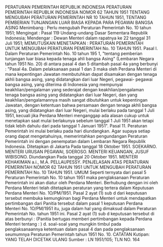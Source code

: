  PERATURAN PEMERINTAH REPUBLIK INDONESIA PERATURAN PEMERINTAH REPUBLIK INDONESIA NOMOR 62 TAHUN 1951 TENTANG MENGUBAH PERATURAN PEMERINTAH NR 10 TAHUN 1951, TENTANG PEMBERIAN TUNJANGAN LUAR BIASA KEPADA PARA PEGAWAI BANGSA ASING
Menimbang :
 Perlu mengubah Peraturan Pemerintah No. 10 tahun 1951;
Mengingat :
 Pasal 119 Undang-undang Dasar Sementara Republik Indonesia; Mendengar : Dewan Menteri dalam rapatnya ke 22 tanggal 31 Juli 1951; MEMUTUSKAN MENETAPKAN : PERATURAN PEMERINTAH UNTUK MENGUBAH PERATURAN PEMERINTAH No. 10 TAHUN 1951. Pasal I. Dalam Peraturan Pemerintah No. 10 tahun 195 1, "tentang pemberian tunjangan luar biasa kepada tenaga ahli bangsa Asing" (Lembaran Negara tahun 1951 No. 20) di antara pasal 4 dan 5 ditambah pasal 4a yang berbunyi : "Pasal 4a. Dalam pelaksanaan pasal 1 dan 3 maka oleh Perdana Menteri di mana kepentingan Jawatan membutuhkan dapat disamakan dengan tenaga akhli bangsa asing, yang didatangkan dari luar Negeri, pegawai- pegawai bangsa asing, yang diterima di Indonesia yang mempunyai keakhlian/pengalaman yang sederajat dengan keakhlian/pengalaman tenaga bangsa asing yang didatangkan dari luar Negeri, dan yang keakhlian/pengalamannya masih sangat dibutuhkan untuk kepentingan Jawatan, dengan ketentuan bahwa persamaan dengan tenaga akhli bangsa asing, yang didatangkan dari luar Negeri, mulai berlaku pada tanggal 1 Juli 1951, kecuali jika Perdana Menteri menganggap ada alasan cukup untuk menetapkan saat mulai berlakunya sebelum tanggal 1 Juli 1951 akan tetapi tidak lebih dahulu dari pada tanggal 1 Januari 1951". Pasal 11. Peraturan Pemerintah ini mulai berlaku pada hari diundangkan. Agar supaya setiap orang dapat mengetahuinya, memerintahkan pengundangan Peraturan Pemerintah ini dengan penempatan dalam Lembaran Negara Republik Indonesia. Ditetapkan di Jakarta Pada tanggal 18 Oktober 1951. SOEKARNO. MENTERI URUSAN PEGAWAI, SOEROSO. MENTERI KEUANGAN, JUSUF WIBISONO. Diundangkan Pada tanggal 20 Oktober 1951. MENTERI KEHAKIMAN a.i., M.A. PELLAUPESSY. PENJELASAN ATAS PERATURAN PEMERINTAH NOMOR 62 TAHUN 1951 UNTUK MENGUBAH PERATURAN PEMERINTAH No. 10 TAHUN 1951. UMUM Seperti ternyata dari pasal 5 Peraturan Pemerintah No. 10 tahun 1951 maka penglaksanaan Peraturan Pemerintah ini akan diatur oleh Perdana Menteri. Berhubung dengan ini oleh Perdana Menteri telah ditetapkan peraturan yang tertera dalam Keputusan Perdana Menteri No. 1O/PM/1951. Pasal 2 ayat (1) sub d dari keputusan tersebut membuka kemungkinan bagi Perdana Menteri untuk mendapatkan pertimbangan dari Panitia tersebut dalam pasal 1 keputusan Perdana Menteri No. 1O/PM/1951 itu, juga dalam hal yang dimaksud dalam Peraturan Pemerintah No. tahun 1951 ini. Pasal 2 ayat (1) sub d keputusan tersebut di atas berbunyi : (Panitia bertugas memberi pertimbangan kepada Perdana Menteri tentang : ) d. soal-soal yang mungkin timbul pada penglaksanaannya ketentuan dalam pasal 4 dan pada penglaksanaan seumumnya Peraturan Pemerintah tahun 1951 No. 10. CATATAN Kutipan: YANG TELAH DICETAK ULANG Sumber : LN 1951/105; TLN NO. 164